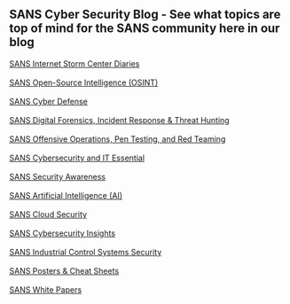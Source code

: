 ## SANS Cyber Security Blog - See what topics are top of mind for the SANS community here in our blog

[SANS Internet Storm Center Diaries](https://isc.sans.edu/diaryarchive.html)
<br></br>
[SANS Open-Source Intelligence (OSINT)](https://www.sans.org/blog/?focus-area=open-source-intelligence)
<br></br>
[SANS Cyber Defense](https://www.sans.org/posters/?focus-area=cyber-defense)
<br></br>
[SANS Digital Forensics, Incident Response & Threat Hunting](https://www.sans.org/posters/?focus-area=digital-forensics)
<br></br>
[SANS Offensive Operations, Pen Testing, and Red Teaming](https://www.sans.org/blog/?focus-area=offensive-operations)
<br></br>
[SANS Cybersecurity and IT Essential](https://www.sans.org/posters/?focus-area=cyber-security-it-essentials)
<br></br>
[SANS Security Awareness](https://www.sans.org/posters/?focus-area=security-management-legal-audit)
<br></br>
[SANS Artificial Intelligence (AI)](https://www.sans.org/blog/?focus-area=ai)
<br></br>
[SANS Cloud Security](https://www.sans.org/blog/?focus-area=cloud-security)
<br></br>
[SANS Cybersecurity Insights](https://www.sans.org/blog/?focus-area=cybersecurity-insights)
<br></br>
[SANS Industrial Control Systems Security](https://www.sans.org/posters/?focus-area=industrial-control-systems-security)
<br></br>
[SANS Posters & Cheat Sheets](https://www.sans.org/posters/?msc=main-nav)
<br></br>
[SANS White Papers](https://www.sans.org/white-papers/)
<br></br>
[]()

